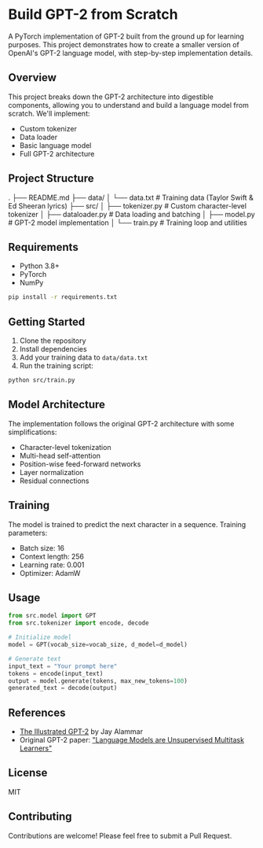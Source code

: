 # Build GPT-2 from Scratch

A PyTorch implementation of GPT-2 built from the ground up for learning purposes. This project demonstrates how to create a smaller version of OpenAI's GPT-2 language model, with step-by-step implementation details.

## Overview

This project breaks down the GPT-2 architecture into digestible components, allowing you to understand and build a language model from scratch. We'll implement:

- Custom tokenizer
- Data loader
- Basic language model
- Full GPT-2 architecture

## Project Structure

.
├── README.md
├── data/
│ └── data.txt # Training data (Taylor Swift & Ed Sheeran lyrics)
├── src/
│ ├── tokenizer.py # Custom character-level tokenizer
│ ├── dataloader.py # Data loading and batching
│ ├── model.py # GPT-2 model implementation
│ └── train.py # Training loop and utilities

## Requirements

- Python 3.8+
- PyTorch
- NumPy

```bash
pip install -r requirements.txt
```

## Getting Started

1. Clone the repository
2. Install dependencies
3. Add your training data to `data/data.txt`
4. Run the training script:

```bash
python src/train.py
```

## Model Architecture

The implementation follows the original GPT-2 architecture with some simplifications:

- Character-level tokenization
- Multi-head self-attention
- Position-wise feed-forward networks
- Layer normalization
- Residual connections

## Training

The model is trained to predict the next character in a sequence. Training parameters:

- Batch size: 16
- Context length: 256
- Learning rate: 0.001
- Optimizer: AdamW

## Usage

```python
from src.model import GPT
from src.tokenizer import encode, decode

# Initialize model
model = GPT(vocab_size=vocab_size, d_model=d_model)

# Generate text
input_text = "Your prompt here"
tokens = encode(input_text)
output = model.generate(tokens, max_new_tokens=100)
generated_text = decode(output)
```

## References

- [The Illustrated GPT-2](https://jalammar.github.io/illustrated-gpt2/) by Jay Alammar
- Original GPT-2 paper: ["Language Models are Unsupervised Multitask Learners"](https://d4mucfpksywv.cloudfront.net/better-language-models/language_models_are_unsupervised_multitask_learners.pdf)

## License

MIT

## Contributing

Contributions are welcome! Please feel free to submit a Pull Request.
